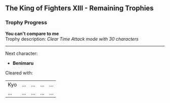 ## The King of Fighters XIII - Remaining Trophies

### Trophy Progress

**You can't compare to me**  
Trophy description: _Clear Time Attack mode with 30 characters_  

--------------------------

Next character:
- **Benimaru**

Cleared with:  
<table style="width:100%">
  <tr>
    <td>Kyo</td>
    <td>...</td> 
    <td>...</td>
    <td>...</td>
    <td>...</td>
  </tr>
  <tr>
    <td>...</td> 
    <td>...</td>
    <td>...</td>
    <td>...</td>
    <td>...</td>
  </tr>
</table>
